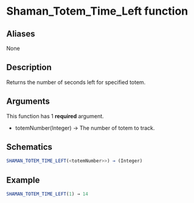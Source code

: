 # Shaman_Totem_Time_Left function

## Aliases

None

## Description

Returns the number of seconds left for specified totem.

## Arguments

This function has 1 **required** argument.

- totemNumber(Integer) → The number of totem to track.

## Schematics

```js
SHAMAN_TOTEM_TIME_LEFT(<totemNumber>>) → (Integer)
```

## Example

```js
SHAMAN_TOTEM_TIME_LEFT(1) → 14
```
